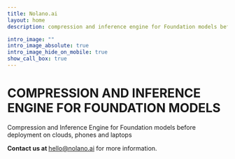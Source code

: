 ```yaml
---
title: Nolano.ai
layout: home
description: compression and inference engine for Foundation models before deployment on clouds, phones and laptops

intro_image: ""
intro_image_absolute: true
intro_image_hide_on_mobile: true
show_call_box: true
---
```

# COMPRESSION AND INFERENCE ENGINE FOR FOUNDATION MODELS
Compression and Inference Engine for Foundation models before deployment on clouds, phones and laptops <br> 

<b> Contact us at </b>  [hello@nolano.ai](mailto:hello@nolano.ai) for more information.
